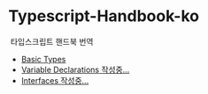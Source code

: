 # Typescript-Handbook-ko

 타입스크립트 핸드북 번역

* [Basic Types](./basic-types.md)
* [Variable Declarations 작성중...](./variable-declarations.md)
* [Interfaces 작성중...](./interfaces.md)